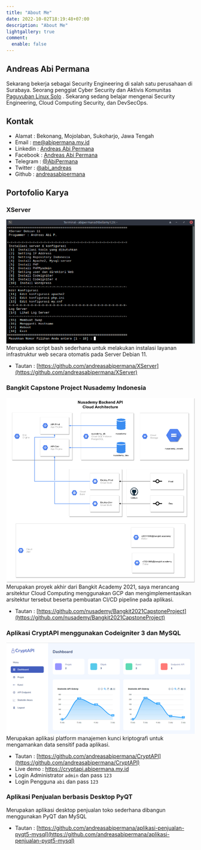 ```yaml
---
title: "About Me"
date: 2022-10-02T18:19:48+07:00
description: "About Me"
lightgallery: true
comment:
  enable: false
---
```


## Andreas Abi Permana
Sekarang bekerja sebagai Security Engineering di salah satu perusahaan di Surabaya. Seorang penggiat Cyber Security dan Aktivis Komunitas [Paguyuban Linux Solo](https://t.me/linuxsolo) . Sekarang sedang belajar mengenai Security Engineering, Cloud Computing Security, dan DevSecOps.

## Kontak
* Alamat : Bekonang, Mojolaban, Sukoharjo, Jawa Tengah
* Email : me@abipermana.my.id
* Linkedin : [Andreas Abi Permana](https://id.linkedin.com/in/andreas-abi-permana-062776116)
* Facebook : [Andreas Abi Permana](https://www.facebook.com/andreas.abipermana)
* Telegram : [@AbiPermana](https://web.telegram.org/#/im?p=@AbiPermana)
* Twitter : [@abi_andreas](https://twitter.com/@abi_andreas)
* Github : [andreasabipermana](https://github.com/andreasabipermana)

## Portofolio Karya
### XServer
![Tampilan XServer](https://raw.githubusercontent.com/andreasabipermana/XServer/master/1.png "XServer")
Merupakan script bash sederhana untuk  melakukan instalasi layanan infrastruktur web secara otomatis pada Server Debian 11.
  * Tautan : [https://github.com/andreasabipermana/XServer](https://github.com/andreasabipermana/XServer)
### Bangkit Capstone Project Nusademy Indonesia
![Tampilan Arsitektur Cloud](https://raw.githubusercontent.com/nusademy/Bangkit2021CapstoneProject/main/Cloud-Computing/NusaDemy%20Cloud%20Architecture.png "Arsitektur Cloud")
Merupakan proyek akhir dari Bangkit Academy 2021, saya merancang arsitektur Cloud Computing menggunakan GCP dan mengimplementasikan arsitektur tersebut beserta pembuatan CI/CD pipeline pada aplikasi.
  * Tautan : [https://github.com/nusademy/Bangkit2021CapstoneProject](https://github.com/nusademy/Bangkit2021CapstoneProject) 
### Aplikasi CryptAPI menggunakan Codeigniter 3 dan MySQL
![Tampilan CryptAPI](cryptapi.png "CryptAPI")
Merupakan aplikasi platform manajemen kunci kriptografi untuk mengamankan data sensitif pada aplikasi.
  * Tautan : [https://github.com/andreasabipermana/CryptAPI](https://github.com/andreasabipermana/CryptAPI) 
  * Live demo : https://cryptapi.abipermana.my.id
  * Login Administrator `admin` dan pass `123`
  * Login Pengguna `abi` dan pass `123`


### Aplikasi Penjualan berbasis Desktop PyQT
Merupakan aplikasi desktop penjualan toko sederhana dibangun menggunakan PyQT dan MySQL
  * Tautan : [https://github.com/andreasabipermana/aplikasi-penjualan-pyqt5-mysql](https://github.com/andreasabipermana/aplikasi-penjualan-pyqt5-mysql) 
